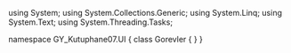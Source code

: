 ﻿using System;
using System.Collections.Generic;
using System.Linq;
using System.Text;
using System.Threading.Tasks;

namespace GY_Kutuphane07.UI
{
    class Gorevler
    {
    }
}
